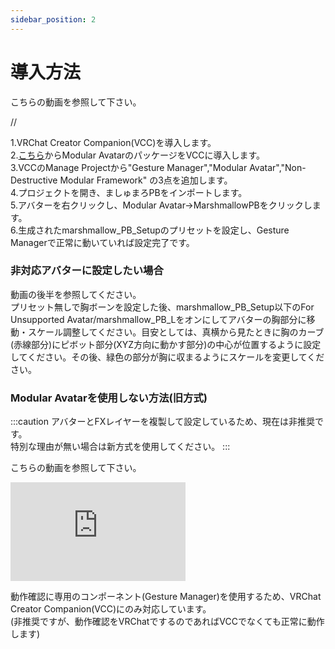 ```yaml
---
sidebar_position: 2
---
```


# 導入方法
こちらの動画を参照して下さい。

//

1.VRChat Creator Companion(VCC)を導入します。  
2.[こちら](vcc://vpm/addRepo?url=https://vpm.nadena.dev/vpm.json)からModular AvatarのパッケージをVCCに導入します。  
3.VCCのManage Projectから"Gesture Manager","Modular Avatar","Non-Destructive Modular Framework" の3点を追加します。  
4.プロジェクトを開き、ましゅまろPBをインポートします。   
5.アバターを右クリックし、Modular Avatar→MarshmallowPBをクリックします。  
6.生成されたmarshmallow_PB_Setupのプリセットを設定し、Gesture Managerで正常に動いていれば設定完了です。  

### 非対応アバターに設定したい場合
動画の後半を参照してください。  
プリセット無しで胸ボーンを設定した後、marshmallow_PB_Setup以下のFor Unsupported Avatar/marshmallow_PB_Lをオンにしてアバターの胸部分に移動・スケール調整してください。目安としては、真横から見たときに胸のカーブ(赤線部分)にピボット部分(XYZ方向に動かす部分)の中心が位置するように設定してください。その後、緑色の部分が胸に収まるようにスケールを変更してください。


### Modular Avatarを使用しない方法(旧方式)
:::caution
アバターとFXレイヤーを複製して設定しているため、現在は非推奨です。  
特別な理由が無い場合は新方式を使用してください。
:::

こちらの動画を参照して下さい。

<iframe width="280" height="158" src="https://www.youtube.com/embed/739tyxA7PKo?si=FkVczSvkKsqLBcV9" title="YouTube video player" frameborder="0" allow="accelerometer; autoplay; clipboard-write; encrypted-media; gyroscope; picture-in-picture; web-share" allowfullscreen></iframe>


動作確認に専用のコンポーネント(Gesture Manager)を使用するため、VRChat Creator Companion(VCC)にのみ対応しています。  
(非推奨ですが、動作確認をVRChatでするのであればVCCでなくても正常に動作します)
